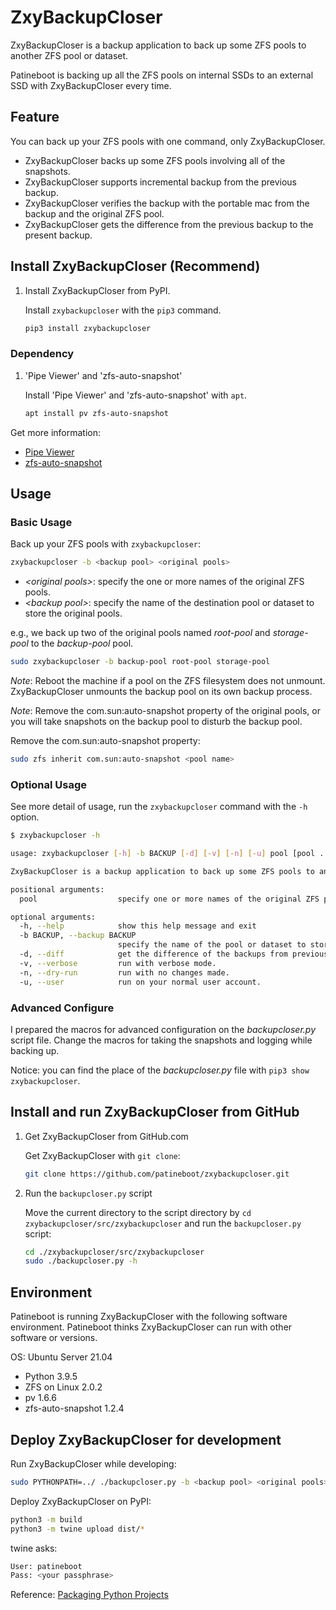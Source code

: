 # ZxyBackupCloser

ZxyBackupCloser is a backup application to back up some ZFS pools to another ZFS pool or dataset.

Patineboot is backing up all the ZFS pools on internal SSDs to an external SSD with ZxyBackupCloser every time.

## Feature

You can back up your ZFS pools with one command, only ZxyBackupCloser.

- ZxyBackupCloser backs up some ZFS pools involving all of the snapshots.
- ZxyBackupCloser supports incremental backup from the previous backup.
- ZxyBackupCloser verifies the backup with the portable mac from the backup and the original ZFS pool.
- ZxyBackupCloser gets the difference from the previous backup to the present backup.

## Install ZxyBackupCloser (Recommend)

1. Install ZxyBackupCloser from PyPI.

   Install `zxybackupcloser` with the `pip3` command.

   ```bash
   pip3 install zxybackupcloser
   ```

### Dependency

1. 'Pipe Viewer' and 'zfs-auto-snapshot'

   Install 'Pipe Viewer' and 'zfs-auto-snapshot' with `apt`.

   ```bash
   apt install pv zfs-auto-snapshot
   ```

Get more information:

- [Pipe Viewer](https://www.ivarch.com/programs/pv.shtml)
- [zfs-auto-snapshot](https://github.com/zfsonlinux/zfs-auto-snapshot)

## Usage

### Basic Usage

Back up your ZFS pools with `zxybackupcloser`:

```bash
zxybackupcloser -b <backup pool> <original pools>
```

- _\<original pools>_: specify the one or more names of the original ZFS pools.
- _\<backup pool\>_: specify the name of the destination pool or dataset to store the original pools.

e.g., we back up two of the original pools named _root-pool_ and _storage-pool_ to the _backup-pool_ pool.

```bash
sudo zxybackupcloser -b backup-pool root-pool storage-pool
```

_Note_: Reboot the machine if a pool on the ZFS filesystem does not unmount. ZxyBackupCloser unmounts the backup pool on its own backup process.

_Note_: Remove the com.sun:auto-snapshot property of the original pools, or you will take snapshots on the backup pool to disturb the backup pool.

Remove the com.sun:auto-snapshot property:

```bash
sudo zfs inherit com.sun:auto-snapshot <pool name>
```

### Optional Usage

See more detail of usage, run the `zxybackupcloser` command with the `-h` option.

```bash
$ zxybackupcloser -h

usage: zxybackupcloser [-h] -b BACKUP [-d] [-v] [-n] [-u] pool [pool ...]

ZxyBackupCloser is a backup application to back up some ZFS pools to another ZFS pool or dataset.

positional arguments:
  pool                  specify one or more names of the original ZFS pools.

optional arguments:
  -h, --help            show this help message and exit
  -b BACKUP, --backup BACKUP
                        specify the name of the pool or dataset to store the original pools.
  -d, --diff            get the difference of the backups from previous to present.
  -v, --verbose         run with verbose mode.
  -n, --dry-run         run with no changes made.
  -u, --user            run on your normal user account.
```

### Advanced Configure

I prepared the macros for advanced configuration on the _backupcloser.py_ script file.
Change the macros for taking the snapshots and logging while backing up.

Notice: you can find the place of the _backupcloser.py_ file with `pip3 show zxybackupcloser`.

## Install and run ZxyBackupCloser from GitHub

1. Get ZxyBackupCloser from GitHub.com

   Get ZxyBackupCloser with `git clone`:

   ```bash
   git clone https://github.com/patineboot/zxybackupcloser.git
   ```

2. Run the `backupcloser.py` script

   Move the current directory to the script directory by `cd zxybackupcloser/src/zxybackupcloser` and run the `backupcloser.py` script:

   ```bash
   cd ./zxybackupcloser/src/zxybackupcloser
   sudo ./backupcloser.py -h
   ```

## Environment

Patineboot is running ZxyBackupCloser with the following software environment.
Patineboot thinks ZxyBackupCloser can run with other software or versions.

OS: Ubuntu Server 21.04

- Python 3.9.5
- ZFS on Linux 2.0.2
- pv 1.6.6
- zfs-auto-snapshot 1.2.4

## Deploy ZxyBackupCloser for development

Run ZxyBackupCloser while developing:

```bash
sudo PYTHONPATH=../ ./backupcloser.py -b <backup pool> <original pools>
```

Deploy ZxyBackupCloser on PyPI:

```bash
python3 -m build
python3 -m twine upload dist/*
```

twine asks:

```bash
User: patineboot
Pass: <your passphrase>
```

Reference: [Packaging Python Projects](https://packaging.python.org/tutorials/packaging-projects/)
